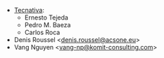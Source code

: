 - [Tecnativa](https://www.tecnativa.com):
  - Ernesto Tejeda
  - Pedro M. Baeza
  - Carlos Roca
- Denis Roussel \<<denis.roussel@acsone.eu>\>
- Vang Nguyen \<<vang-np@komit-consulting.com>\>
